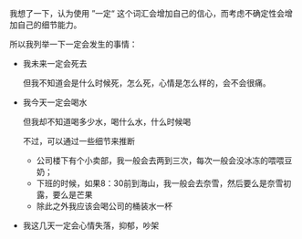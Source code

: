我想了一下，认为使用 ”一定“ 这个词汇会增加自己的信心，而考虑不确定性会增加自己的细节能力。

所以我列举一下一定会发生的事情：

- 我未来一定会死去

  但我不知道会是什么时候死，怎么死，心情是怎么样的，会不会很痛。

- 我今天一定会喝水

  但我却不知道喝多少水，喝什么水，什么时候喝

  不过，可以通过一些细节来推断

  - 公司楼下有个小卖部，我一般会去两到三次，每次一般会没冰冻的喂喂豆奶；
  - 下班的时候，如果8：30前到海山，我一般会去奈雪，然后要么是奈雪初露，要么是芒果
  - 除此之外我应该会喝公司的桶装水一杯

- 我这几天一定会心情失落，抑郁，吵架